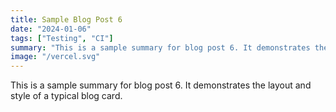 ```yaml
---
title: Sample Blog Post 6
date: "2024-01-06"
tags: ["Testing", "CI"]
summary: "This is a sample summary for blog post 6. It demonstrates the layout and style of a typical blog card."
image: "/vercel.svg"
---
```


This is a sample summary for blog post 6. It demonstrates the layout and style of a typical blog card.
